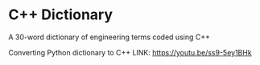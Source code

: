# C++ Dictionary
A 30-word dictionary of engineering terms coded using C++

Converting Python dictionary to C++
LINK: https://youtu.be/ss9-5ey1BHk
